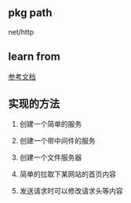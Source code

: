 ## pkg path
net/http

## learn from
[参考文档](https://studygolang.com/pkgdoc)

## 实现的方法

1. 创建一个简单的服务

2. 创建一个带中间件的服务

3. 创建一个文件服务器

4. 简单的拉取下某网站的首页内容

5. 发送请求时可以修改请求头等内容
